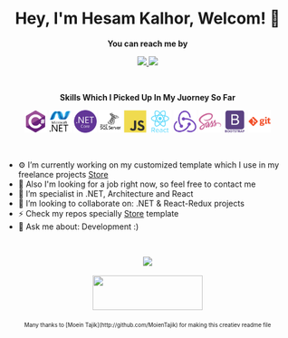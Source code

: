 <h1 align="center">Hey, I'm Hesam Kalhor, Welcom! 👋</h1>
<p align="center"> 
 <strong>
  You can reach me by  
  </strong>
</p>

<p align="center">
 <a href="https://linkedin.com/in/hesamkal2009" target="_blank">
  <img src="https://img.icons8.com/fluent/48/000000/linkedin.png" />
 </a>
 
 <a href="https://twitter.com/hkalhor" target="_blank">
  <img src="https://img.icons8.com/fluent/48/000000/twitter.png" />
 </a>
</p>

  <br />
  
<p align="center"> 
 <strong>
  Skills Which I Picked Up In My Juorney So Far
  </strong>
</p>

<p align="center"> 
  <img src="https://raw.githubusercontent.com/devicons/devicon/master/icons/csharp/csharp-original.svg" alt="csharp" width="40" height="40" />
  <img src="https://raw.githubusercontent.com/devicons/devicon/master/icons/dot-net/dot-net-original-wordmark.svg" alt="dotnet" width="40" height="40" />
  <img src="https://raw.githubusercontent.com/devicons/devicon/master/icons/dotnetcore/dotnetcore-original.svg" alt="dotnet-core" width="40" height="40" />
  <img src="https://raw.githubusercontent.com/devicons/devicon/master/icons/microsoftsqlserver/microsoftsqlserver-plain-wordmark.svg" alt="mssqlserver" width="40" height="40" />
  <img src="https://raw.githubusercontent.com/devicons/devicon/master/icons/javascript/javascript-original.svg" alt="javascript" width="40" height="40" />
  <img src="https://raw.githubusercontent.com/devicons/devicon/master/icons/react/react-original-wordmark.svg" alt="react" width="40" height="40" />
  <img src="https://raw.githubusercontent.com/devicons/devicon/master/icons/redux/redux-original.svg" alt="redux" width="40" height="40" />
  <!-- <img src="https://raw.githubusercontent.com/devicons/devicon/master/icons/mongodb/mongodb-original.svg" alt="mongodb" width="40" height="40" />
  <img src="https://raw.githubusercontent.com/devicons/devicon/master/icons/redis/redis-original.svg" alt="redis" width="40" height="40" /> -->
  <img src="https://raw.githubusercontent.com/devicons/devicon/master/icons/sass/sass-original.svg" alt="sass" width="40" height="40" />
  <img src="https://raw.githubusercontent.com/devicons/devicon/master/icons/bootstrap/bootstrap-plain-wordmark.svg" alt="bootstrap" width="40" height="40" />
  <img src="https://raw.githubusercontent.com/devicons/devicon/master/icons/git/git-plain-wordmark.svg" alt="git" width="40" height="40" />  
  <!-- <img src="https://raw.githubusercontent.com/devicons/devicon/master/icons/linux/linux-original.svg" alt="linux" width="40" height="40" />
  <img src="https://raw.githubusercontent.com/devicons/devicon/master/icons/docker/docker-original-wordmark.svg" alt="docker" width="40" height="40" />
  <img src="https://img.icons8.com/color/48/000000/kubernetes.png" alt="kubernetes" width="43" height="43" /> -->
</p>

<br />

- ⚙ I’m currently working on my customized template which I use in my freelance projects  [Store](https://github.com/hesamkal2009/Store)
- 🔭 Also I'm looking for a job right now, so feel free to contact me
- :muscle: I’m specialist in .NET, Architecture and React
- 👯 I’m looking to collaborate on: .NET & React-Redux projects
- ⚡ Check my repos specially [Store](https://github.com/hesamkal2009/Store) template
- 💬 Ask me about: Development :)


</br>

<p align="center">
 <a href="#" alt="Hesam Kalhor's github stats">
  <img src="https://github-readme-stats.vercel.app/api?username=hesamkal2009&theme=cobalt&show_icons=true" />
 </a>
</p>

<p align="center">
 <a href="https://www.buymeacoffee.com/hesamkal2009" target="_blank">
  <img src="https://cdn.buymeacoffee.com/buttons/v2/default-orange.png" height="61" width="194" />
 </a>
</p>


<p align="center" font-size="8px">
  <sub><sup>Many thanks to [Moein Tajik](http://github.com/MoienTajik) for making this creatiev readme file</sup></sub>
</p>


